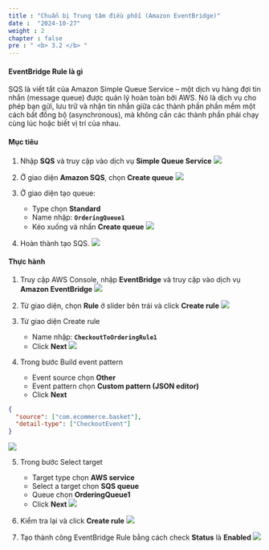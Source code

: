 ```yaml
---
title : "Chuẩn bị Trung tâm điều phối (Amazon EventBridge)"
date :  "2024-10-27" 
weight : 2
chapter : false
pre : " <b> 3.2 </b> "
---
```


#### EventBridge Rule là gì 
SQS là viết tắt của Amazon Simple Queue Service – một dịch vụ hàng đợi tin nhắn (message queue) được quản lý hoàn toàn bởi AWS. Nó là dịch vụ cho phép bạn gửi, lưu trữ và nhận tin nhắn giữa các thành phần phần mềm một cách bất đồng bộ (asynchronous), mà không cần các thành phần phải chạy cùng lúc hoặc biết vị trí của nhau.

#### Mục tiêu
1. Nhập **SQS** và truy cập vào dịch vụ **Simple Queue Service**
![](mages/3-1/01.png?width=50pc)

2. Ở giao diện **Amazon SQS**, chọn **Create queue**
![](mages/3-1/02.png?width=50pc)

3. Ở giao diện tạo queue:
   - Type chọn **Standard**
   - Name nhập: **`OrderingQueue1`**
   - Kéo xuống và nhấn **Create queue**
![](mages/3-1/03.png?width=50pc)


4. Hoàn thành tạo SQS.
![](mages/3-1/04.png?width=50pc)

#### Thực hành
1. Truy cập AWS Console, nhập **EventBridge** và truy cập vào dịch vụ **Amazon EventBridge**
![](mages/3-2/01.png?width=50pc)

2. Từ giao diện, chọn **Rule** ở slider bên trái và click **Create rule**
![](mages/3-2/02.png?width=50pc)

3. Từ giao diện Create rule
   - Name nhập: **`CheckoutToOrderingRule1`**
   - Click **Next**
![](mages/3-2/03.png?width=50pc)

4. Trong bước Build event pattern
   - Event source chọn **Other**
   - Event pattern chọn **Custom pattern (JSON editor)**
   - Click **Next**

```json
{
  "source": ["com.ecommerce.basket"],
  "detail-type": ["CheckoutEvent"]
}
```
![](mages/3-2/04.png?width=50pc)

5. Trong bước Select target
   - Target type chọn **AWS service**
   - Select a target chọn **SQS queue**
   - Queue chọn **OrderingQueue1**
   - Click **Next**
![](mages/3-2/05.png?width=50pc)

6. Kiểm tra lại và click **Create rule**
![](mages/3-2/06.png?width=50pc)

7. Tạo thành công EventBridge Rule bằng cách check **Status** là **Enabled**
![](mages/3-2/07.png?width=50pc)
